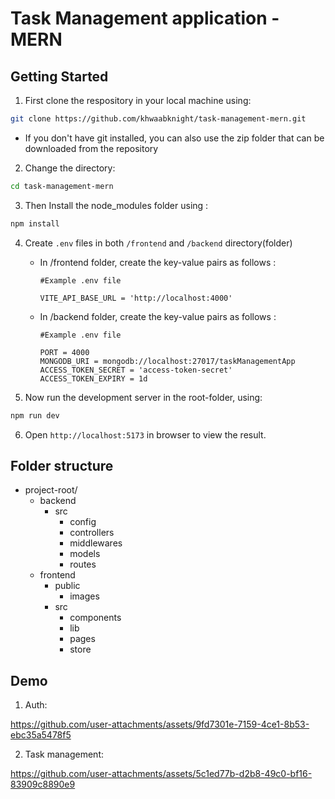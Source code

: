 # Task Management application - MERN

## Getting Started

1. First clone the respository in your local machine using:
``` bash
git clone https://github.com/khwaabknight/task-management-mern.git
```
  - If you don't have git installed, you can also use the zip folder that can be downloaded from the repository

2. Change the directory:
```bash
cd task-management-mern
```

3. Then Install the node_modules folder using :
```bash
npm install
```

4. Create ```.env``` files in both ```/frontend``` and ```/backend``` directory(folder)
   - In /frontend folder, create the key-value pairs as follows :
     ```dotenv
     #Example .env file
     
     VITE_API_BASE_URL = 'http://localhost:4000'
     ```
   - In /backend folder, create the key-value pairs as follows :
     ```dotenv
     #Example .env file
     
     PORT = 4000
     MONGODB_URI = mongodb://localhost:27017/taskManagementApp
     ACCESS_TOKEN_SECRET = 'access-token-secret'
     ACCESS_TOKEN_EXPIRY = 1d
     ```

5. Now run the development server in the root-folder, using:
```bash
npm run dev
```

6. Open ```http://localhost:5173``` in browser to view the result.


## Folder structure

- project-root/
    - backend
      - src
        - config
        - controllers
        - middlewares
        - models
        - routes    
    - frontend
      - public
        - images
      - src
        - components
        - lib
        - pages
        - store

## Demo

1. Auth:

https://github.com/user-attachments/assets/9fd7301e-7159-4ce1-8b53-ebc35a5478f5

2. Task management:

https://github.com/user-attachments/assets/5c1ed77b-d2b8-49c0-bf16-83909c8890e9
